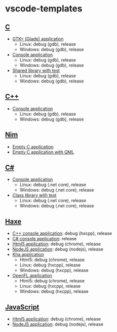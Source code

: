 # vscode-templates

## [C](c)
* [GTK+ (Glade) application](c/gtk_application/glade_application)
  * Linux: debug (gdb), release
  * Windows: debug (gdb), release
* [Console application](c/console_application)
  * Linux: debug (gdb), release
  * Windows: debug (gdb), release
* [Shared library with test](c/shared_library)
  * Linux: debug (gdb), release
  * Windows: debug (gdb), release

## [C++](cpp)
* [Console application](cpp/console_application)
  * Linux: debug (gdb), release
  * Windows: debug (gdb), release

## [Nim](nim)
* [Empty C application](nim/c_app/empty_c_app)
* [Empty C application with QML](nim/c_app/empty_c_nimqml_app)

## [C#](csharp)
* [Console application](csharp/console_application)
  * Linux: debug (.net core), release
  * Windows: debug (.net core), release
* [Class library with test](csharp/class_library)
  * Linux: debug (.net core), release
  * Windows: debug (.net core), release

## [Haxe](haxe)
* [C++ console application](haxe/cpp_console_application): debug (hxcpp), release
* [C# console application](haxe/cs_console_application): release
* [Html5 application](haxe/html5_application): debug (chrome), release
* [NodeJS application](haxe/nodejs_application): debug (nodejs), release
* [Kha application](haxe/kha_application)
  * Html5: debug (chrome), release
  * Linux: debug (hxcpp), release
  * Windows: debug (hxcpp), release
* [OpenFL application](haxe/kha_application)
  * Html5: debug (chrome), release
  * Linux: debug (hxcpp), release
  * Windows: debug (hxcpp), release

## [JavaScript](javascript)
* [Html5 application](javascript/html5_application): debug (chrome), release
* [NodeJS application](javascript/nodejs_application): debug (nodejs), release
